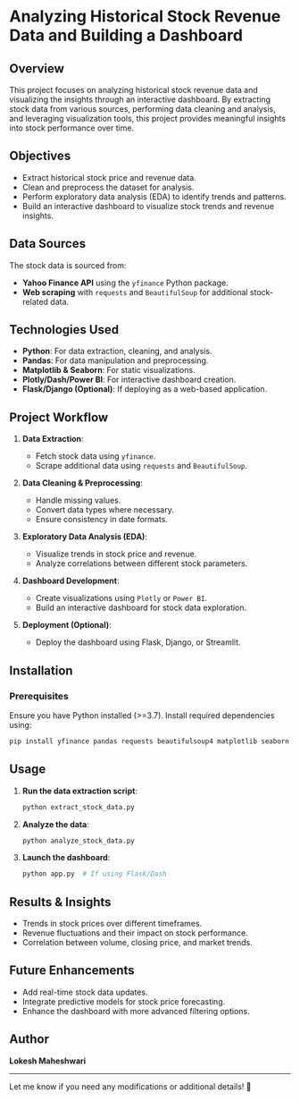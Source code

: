 # Analyzing Historical Stock Revenue Data and Building a Dashboard

## Overview
This project focuses on analyzing historical stock revenue data and visualizing the insights through an interactive dashboard. By extracting stock data from various sources, performing data cleaning and analysis, and leveraging visualization tools, this project provides meaningful insights into stock performance over time.

## Objectives
- Extract historical stock price and revenue data.
- Clean and preprocess the dataset for analysis.
- Perform exploratory data analysis (EDA) to identify trends and patterns.
- Build an interactive dashboard to visualize stock trends and revenue insights.

## Data Sources
The stock data is sourced from:
- **Yahoo Finance API** using the `yfinance` Python package.
- **Web scraping** with `requests` and `BeautifulSoup` for additional stock-related data.

## Technologies Used
- **Python**: For data extraction, cleaning, and analysis.
- **Pandas**: For data manipulation and preprocessing.
- **Matplotlib & Seaborn**: For static visualizations.
- **Plotly/Dash/Power BI**: For interactive dashboard creation.
- **Flask/Django (Optional)**: If deploying as a web-based application.

## Project Workflow
1. **Data Extraction**:
   - Fetch stock data using `yfinance`.
   - Scrape additional data using `requests` and `BeautifulSoup`.
   
2. **Data Cleaning & Preprocessing**:
   - Handle missing values.
   - Convert data types where necessary.
   - Ensure consistency in date formats.

3. **Exploratory Data Analysis (EDA)**:
   - Visualize trends in stock price and revenue.
   - Analyze correlations between different stock parameters.

4. **Dashboard Development**:
   - Create visualizations using `Plotly` or `Power BI`.
   - Build an interactive dashboard for stock data exploration.

5. **Deployment (Optional)**:
   - Deploy the dashboard using Flask, Django, or Streamlit.

## Installation
### Prerequisites
Ensure you have Python installed (>=3.7). Install required dependencies using:
```bash
pip install yfinance pandas requests beautifulsoup4 matplotlib seaborn plotly dash
```

## Usage
1. **Run the data extraction script**:
   ```bash
   python extract_stock_data.py
   ```
2. **Analyze the data**:
   ```bash
   python analyze_stock_data.py
   ```
3. **Launch the dashboard**:
   ```bash
   python app.py  # If using Flask/Dash
   ```

## Results & Insights
- Trends in stock prices over different timeframes.
- Revenue fluctuations and their impact on stock performance.
- Correlation between volume, closing price, and market trends.

## Future Enhancements
- Add real-time stock data updates.
- Integrate predictive models for stock price forecasting.
- Enhance the dashboard with more advanced filtering options.

## Author
**Lokesh Maheshwari**

---
Let me know if you need any modifications or additional details! 🚀

